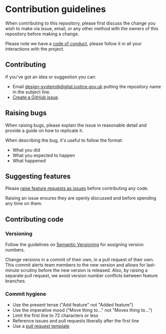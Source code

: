 # Contribution guidelines

When contributing to this repository, please first discuss the change you wish to make via issue, email, or any other method with the owners of this repository before making a change.

Please note we have a [code of conduct](https://github.com/dvsa/dvsa-design-system/blob/master/CODE_OF_CONDUCT.md), please follow it in all your interactions with the project.

## Contributing

If you’ve got an idea or suggestion you can:

- Email [design-system@digital.justice.gov.uk](design-system@digital.justice.gov.uk) putting the repository name in the subject line.
- [Create a GitHub issue](https://github.com/dvsa/dvsa-design-system/issues).

## Raising bugs

When raising bugs, please explain the issue in reasonable detail and provide a guide on how to replicate it.

When describing the bug, it's useful to follow the format:

- What you did
- What you expected to happen
- What happened

## Suggesting features

Please [raise feature requests as issues](https://github.com/dvsa/dvsa-design-system/issues) before contributing any code.

Raising an issue ensures they are openly discussed and before spending any time on them.

## Contributing code

### Versioning

Follow the guidelines on [Semantic Versioning](semver.org) for assigning version numbers.

Change versions in a commit of their own, in a pull request of their own. This commit alerts team members to the new version and allows for last-minute scrutiny before the new version is released. Also, by raising a separate pull request, we avoid version number conflicts between feature branches.

### Commit hygiene

- Use the present tense ("Add feature" not "Added feature")
- Use the imperative mood ("Move thing to..." not "Moves thing to...")
- Limit the first line to 72 characters or less
- Reference issues and pull requests liberally after the first line
- Use a [pull request template](https://github.com/dvsa/dvsa-design-system/blob/master/.github/PULL_REQUEST_TEMPLATE)